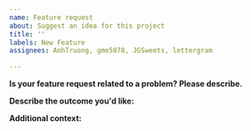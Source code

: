 ```yaml
---
name: Feature request
about: Suggest an idea for this project
title: ''
labels: New Feature
assignees: AnhTruong, gme5078, JGSweets, lettergram

---
```


**Is your feature request related to a problem? Please describe.**



**Describe the outcome you'd like:**



**Additional context:**
